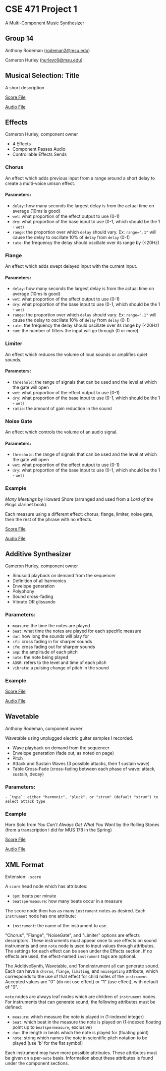 # CSE 471 Project 1
A Multi-Component Music Synthesizer


## Group 14
Anthony Rodeman (rodeman2@msu.edu)

Cameron Hurley (hurleyc6@msu.edu)

## Musical Selection: Title
A short description

[Score File](music-selection.score)

[Audio File](music-selection.wav)

## Effects
Cameron Hurley, component owner
- 4 Effects
- Component Passes Audio
- Controllable Effects Sends

### Chorus
An effect which adds previous input from a range around a short delay to create a multi-voice unison effect. 
#### Parameters:
- `delay`: how many seconds the largest delay is from the actual time on average (10ms is good)
- `wet`: what proportion of the effect output to use (0-1)
- `dry`: what proportion of the base input to use (0-1, which should be the 1 - `wet`)
- `range`: the proportion over which `delay` should vary. Ex: `range=".1"` will cause the delay to oscillate 10% of `delay` from `delay` (0-1)
- `rate`: the frequency the delay should oscillate over its range by (<20Hz)

### Flange
An effect which adds swept delayed input with the current input.
#### Parameters:
- `delay`: how many seconds the largest delay is from the actual time on average (10ms is good)
- `wet`: what proportion of the effect output to use (0-1)
- `dry`: what proportion of the base input to use (0-1, which should be the 1 - `wet`)
- `range`: the proportion over which `delay` should vary. Ex: `range=".1"` will cause the delay to oscillate 10% of `delay` from `delay` (0-1)
- `rate`: the frequency the delay should oscillate over its range by (<20Hz)
- `num`: the number of filters the input will go through (0 or more)

### Limiter
An effect which reduces the volume of loud sounds or amplifies quiet sounds.

#### Parameters:
- `threshold`: the range of signals that can be used and the level at which the gate will open
- `wet`: what proportion of the effect output to use (0-1)
- `dry`: what proportion of the base input to use (0-1, which should be the 1 - `wet`)
- `ratio`: the amount of gain reduction in the sound
	
### Noise Gate
An effect which controls the volume of an audio signal.

#### Parameters:
- `threshold`: the range of signals that can be used and the level at which the gate will open
- `wet`: what proportion of the effect output to use (0-1)
- `dry`: what proportion of the base input to use (0-1, which should be the 1 - `wet`)

### Example
*Many Meetings* by Howard Shore (arranged and used from a *Lord of the Rings* clarinet book).

Each measure using a different effect: chorus, flange, limiter, noise gate, then the rest of the phrase with no effects.

[Score File](effects-example.score)

[Audio File](effects-example.wav)

## Additive Synthesizer
Cameron Hurley, component owner
- Sinusoid playback on demand from the sequencer
- Definition of all harmonics
- Envelope generation
- Polyphony
- Sound cross-fading
- Vibrato OR glissando

### Parameters:
- `measure`: the time the notes are played
- `beat`: what time the notes are played for each specific measure
- `dur`: how long the sounds will play for
- `cfi`: cross fading in for sharper sounds
- `cfo`: cross fading out for sharper sounds
- `amp`: the amplitude of each pitch
- `note`: the note being played
- `ADSR`: refers to the level and time of each pitch
- `vibrato`: a pulsing change of pitch in the sound

### Example
[Score File](additive-synthesizer.score)

[Audio File](additive-sythesizer.wav)

## Wavetable
Anthony Rodeman, component owner

Wavetable using unplugged electric guitar samples I recorded.

- Wave playback on demand from the sequencer
- Envelope generation (fade out, as noted on page)
- Pitch
- Attack and Sustain Waves (3 possible attacks, then 1 sustain wave)
- Table Cross-Fade (cross-fading between each phase of wave: attack, sustain, decay)

### Parameters:
	- `type`: either "harmonic", "pluck", or "strum" (default "strum") to select attack type

### Example
Horn Solo from *You Can't Always Get What You Want* by the Rolling Stones (from a transcription I did for MUS 178 in the Spring)

[Score File](wavetable-example.score)

[Audio File](wavetable-example.wav)


## XML Format
Extension: `.score`

A `score` head node which has attributes:
- `bpm`: beats per minute
- `beatspermeasure`: how many beats occur in a measure

The score node then has as many `instrument` notes as desired. Each `instrument` node has one attribute:
- `instrument`: the name of the instrument to use.

"Chorus", "Flange", "NoiseGate", and "Limiter" options are effects descriptors. 
These instruments must appear once to use effects on sound instruments and one `note` node is used to input values through attributes. 
The settings for each effect can be seen under the Effects section. If no effects are used, the effect-named `instrument` tags are optional.

The AdditiveSynth, Wavetable, and ToneInstrument all can generate sound. Each can have a `chorus`, `flange`, `limiting`, and `noisegating` attribute, which corresponds to the use of that effect for child notes of the `instrument`. Accepted values are "0" (do not use effect) or "1" (use effect), with default of "0".

`note` nodes are always leaf nodes which are children of `instrument` nodes. For instruments that can generate sound, the following attributes must be defined:
- `measure`: which measure the note is played in (1-indexed integer)
- `beat`: which beat in the measure the note is played on (1-indexed floating point up to `beatspermeasure`, exclusive)
- `dur`: the length in beats which the note is played for (floating point)
- `note`: string which names the note in scientific pitch notation to be played (use 'b' for the flat symbol)

Each instrument may have more possible attributes. These attributes must be given on a per-`note` basis. Information about these attributes is found under the component sections.